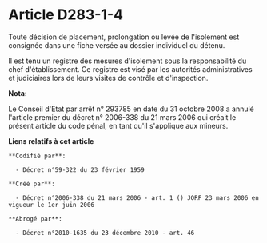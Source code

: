 # Article D283-1-4

Toute décision de placement, prolongation ou levée de l'isolement est consignée dans une fiche versée au dossier individuel
du détenu.

Il est tenu un registre des mesures d'isolement sous la responsabilité du chef d'établissement. Ce registre est visé par les
autorités administratives et judiciaires lors de leurs visites de contrôle et d'inspection.

**Nota:**

Le Conseil d'Etat par arrêt n° 293785 en date du 31 octobre 2008 a annulé l'article premier du décret n° 2006-338 du 21 mars
2006 qui créait le présent article du code pénal, en tant qu'il s'applique aux mineurs.

**Liens relatifs à cet article**

	**Codifié par**:

	  - Décret n°59-322 du 23 février 1959

	**Créé par**:

	  - Décret n°2006-338 du 21 mars 2006 - art. 1 () JORF 23 mars 2006 en vigueur le 1er juin 2006

	**Abrogé par**:

	  - Décret n°2010-1635 du 23 décembre 2010 - art. 46
